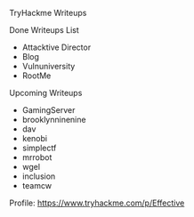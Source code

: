 
TryHackme Writeups

Done Writeups List 

- Attacktive Director
- Blog
- Vulnuniversity
- RootMe


Upcoming Writeups 

- GamingServer
- brooklynninenine
- dav
- kenobi
- simplectf
- mrrobot
- wgel
- inclusion
- teamcw


Profile: https://www.tryhackme.com/p/Effective
